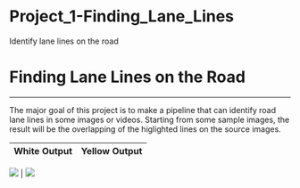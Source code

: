 # Project_1-Finding_Lane_Lines
Identify lane lines on the road

# **Finding Lane Lines on the Road** 

---

The major goal of this project is to make a pipeline that can identify road lane lines in some images or videos.
Starting from some sample images, the result will be the overlapping of the higlighted lines on the source images.


White Output               | Yellow Output
:-------------------------:|:-------------------------:

![](./image_output/white.gif) |  ![](./image_output/yellow.gif)
